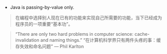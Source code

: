 
* Java is passing-by-value only.

> 在编程中选择别人现在已有的功能来实现自己所需要的功能，当下已经成为程序员的一项重要“基本功”。

> “There are only two hard problems in computer science: cache-invalidation and naming things.”
“在计算机科学界只有两件头疼的事：缓存失效和命名问题”
— Phil Karlton